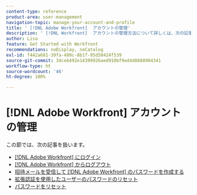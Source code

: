 ```yaml
---
content-type: reference
product-area: user-management
navigation-topic: manage-your-account-and-profile
title: ' [!DNL Adobe Workfront]  アカウントの管理'
description: ' [!DNL Workfront]  アカウントの管理方法について詳しくは、次の記事を参照してください。'
author: Lisa
feature: Get Started with Workfront
recommendations: noDisplay, noCatalog
exl-id: f442a681-39fa-499c-8b1f-95d50424f539
source-git-commit: 34ce6492e14399926aed910bf9ed4d8688904341
workflow-type: ht
source-wordcount: '46'
ht-degree: 100%

---
```


# [!DNL Adobe Workfront] アカウントの管理

この節では、次の記事を扱います。

* [ [!DNL Adobe Workfront] にログイン](../../../workfront-basics/manage-your-account-and-profile/managing-your-workfront-account/log-in-to-workfront.md)
* [ [!DNL Adobe Workfront] からログアウト](../../../workfront-basics/manage-your-account-and-profile/managing-your-workfront-account/log-out-of-workfront.md)
* [招待メールを受信して  [!DNL Adobe Workfront] のパスワードを作成する](../../../workfront-basics/manage-your-account-and-profile/managing-your-workfront-account/receive-email-invitations.md)
* [拡張認証を使用したユーザーのパスワードのリセット](../../../workfront-basics/manage-your-account-and-profile/managing-your-workfront-account/reset-user-password-eauth.md)
* [パスワードをリセット](../../../workfront-basics/manage-your-account-and-profile/managing-your-workfront-account/reset-your-password.md)
